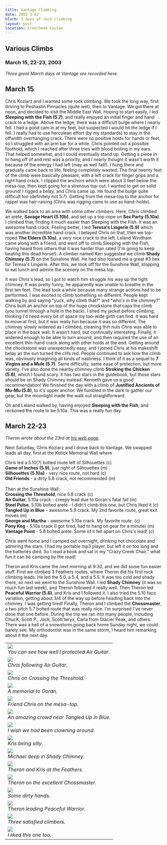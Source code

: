 ```yaml
---
title: Vantage Climbing
date: 2003-3-22
blurb: 3 days of rock climbing
layout: post
location: Frenchman Coulee
---
```


<h2>Various Climbs</h2>
<h3>March 15, 22-23, 2003</h3>


<i>
Three great March days at Vantage are recorded here.
</i>


<h2>March 15</h2>


Chris Koziarz and I wanted some rock climbing. We took the long way, first driving
to Peshastin Pinnacles (quite wet), then to Vantage. We got there at noon,
and decided to visit the Middle East Wall. Hoping to start easily, I led 
<b>Sleeping with the Fish (5.7)</b>, and really enjoyed an initial finger and hand
crack to a ledge. Above the ledge, there was a difficult bulge where I nearly
fell. I had a good cam in at my feet, but suspected I would hit the ledge
if I fell. I really had to use herculean effort (by my standards) to stay
in the offwidth overhanging crack. There were no positive holds for hands
or feet, so I struggled with an arm bar for a while. Chris pointed out a
possible foothold, which I reached after three tries with blood boiling
in my ears. That helped somewhat, and I could eventually stand up. Getting
a piece in to hang off of and rest was a priority, and I nearly thought it
wasn't worth it because of the energy I had left (may as well fall!).
I hung there and gradually came back to life, feeling completely wasted.
The final twenty feet of the climb were basically pleasant, with a left
crack for finger grips and a right hand crack. I clipped the anchors which
were about 3 feet below the mesa-top, then kept going for a strenous top-out.
I wanted to get on solid ground! I rigged a belay, and Chris came up.
He found the bulge quite difficult too (definitely not 5.7). Getting from the
mesa-top to the anchor for rappel was hair-raising (Chris was rigging cams
to use as hand-holds).


We walked back to an area with some other climbers. Here, Chris climbed 
an arete, <b>Savage Heart (5.10b)</b>, and set up a top-rope on <b>Sex Party (5.10a)</b>.
I climbed that, finding it much easier than Sleeping with the Fish.
It was an awesome hand crack. Feeling better, I led <b>Teresa's Lingerie (5.9)</b>
which was another incredible hand crack. I belayed Chris on that, then we
top-roped <b>The Elders (5.10a)</b>, a very nice crack to the left. Leland Windham
came along with a friend, and went off to climb Sleeping with the Fish,
having heard from others that it was harder than rated (I'm going to keep
beating this dead horse!). A climber named Ken suggested we climb <b>Shady
Chimney (5.7)</b> on the Sunshine Wall. He had also loaned me a great #3 hex
for Teresa's Lingerie. After this, we took off for the Sunshine Wall, stopping to
eat lunch and admire the scenery on the mesa top.


It was Chris's lead, so I got to watch him struggle his way up the tight
chimney. It was pretty funny, he apparently was unable to breathe in the first
ten feet. The lead took a while because many strange actions had to be
performed. I was excited to climb something so different. People kept walking
by and saying "yuck, why climb that?" and "who's in the chimney?" Chris built
an anchor on top of the huge chockstone that caps the climb (you tunnel
through a hole in the back). I shed my jacket before climbing, thinking I'd
need every bit of space my too-wide girth can find. It was hard to move at
first, but it was really fun because it was so different. The chimney slowly
widened as I climbed, cleaning thin nuts Chris was able to place in the back
wall. It wasn't hard, but continually interesting. Finally, it widened enough
to be able to turn around, and then required the use of an excellent thin-hand
crack along with other holds at the end. Getting around the chockstone was
unexpectedly easy, and I joined Chris at his makeshift belay as the sun
turned the clifs red. People continued to ask how the climb was, obviously
imagining all kinds of nastiness. I think of it as a sequel to <b>7 Virgins and
a Mule (5.7)</b>. Same difficulty, same ease of protection, but more variety.
I've also done the nearby chimney climb <b>Stroking the Chicken (5.6)</b>, which
I found scary. It has two stars in the guidebook, but those stars should be
on Shady Chimney instead. Kenneth gave us a good recommendation! We finished
the day with a climb of <b>Justified Ancients of Mu-Mu (5.8)</b>, to it's upper anchor.
We fumbled in the dark to gather our gear, but the moonlight made the walk
out straightforward. 


Oh and Leland walked by, having enjoyed <b>Sleeping with the Fish</b>, and reckoned
the route to be 5.10a. This was a really fun day.


<h2>March 22-23</h2>


<i>
Theron wrote about the 23rd at <a href="http://www.theronwelch.com/mountains/pnw/2003/index.htm">
his web page</a>.
</i>


Next Saturday, Chris Koziarz and I drove back to Vantage. We swapped leads 
all day, first at the Kotick Memorial Wall where


Chris led a 5.10(?) bolted route left of Silhouettes (c)<br>
<b>Game of Inches (5.9)</b>, just right of Silhouettes (m)<br>
<b>Silhouettes (5.10a)</b> - very nice route, not hard (c)<br>
<b>Old Friends</b> - a dirty 5.8 crack, not recommended (m)<br>
<br>
Then at the Sunshine Wall:<br>
<b>Crossing the Threshold</b>, nice 5.8 crack (c)<br>
<b>Air Guitar</b>, 5.10a crack - creepy lead due to Goran's fatal fall (m)<br>
<b>Steel Pulse</b>, 5.10b bolted arete - I didn't climb this one, but Chris liked it (c)<br>
<b>Tangled Up in Blue</b> - awesome 5.9 crack. My 2nd favorite route, great exit moves (m)<br>
<b>George and Martha</b> - awesome 5.10a crack. My favorite route. (c)<br>
<b>Pony Keg</b> - 5.10a crack (I got tired, had to hang on gear for a minute) (m)<br>
<b>Vantage Point</b> - 5.8 bolted arete. Some of it fell apart on Chris's lead! (c)<br>



Chris went home and I camped out overnight, drinking hot chocolate and admiring the stars.
I had my portable mp3 player, but left it on too long and the batteries died.
So I read a book and sat in my "Crazy Creek Chair," what fun it can be camping by
the road!


Theron and Kris came the next morning at 9:30, and we did some fun easier stuff.
First we climbed 3 Feathers routes, where Theron did his first rock climbing leads.
He led the 5.0, a 5.4, and a 5.5. It was too cold and shady there, so next we
went to the Sunshine Wall. I led <b>Shady Chimney</b>
(it was so much fun last week), and Theron followed it really well. Then Theron led <b>Peaceful
Warrior (5.6)</b>, and Kris and I followed it. I also tried the 5.10 face variation,
getting about 3/4 of the way up before heading back into the chimney. I was
getting tired! Finally, Theron and I climbed the
<b>Chossmaster</b>, a two pitch 5.7 bolted route that was really nice. I'm surprised I've
never done that one before. During the trip we ran into many people, including
ChucK, Scott P., Jack, Scott'teryx, Carla
from Glacier Peak, and others. There was a hell of a snowstorm going back home
Sunday night, we could barely see. My orthodontist was in the same storm, I heard him
remarking about it the next day.



</td>

<td width="30%" valign=top>
<table>
<tr><td>
<a href="images/articles/trips/2003/air_guitar.jpg"><img src="images/articles/trips/2003/air_guitar.jpg"></a><br>
<i>You can see how well I protected Air Guitar.</i>
</td></tr>
<tr><td>
<a href="images/articles/trips/2003/chris_air.jpg"><img src="images/articles/trips/2003/chris_air.jpg"></a><br>
<i>Chris following Air Guitar.</i>
</td></tr>
<tr><td>
<a href="images/articles/trips/2003/chris_lead.jpg"><img src="images/articles/trips/2003/chris_lead.jpg"></a><br>
<i>Chris on Crossing the Threshold.</i>
</td></tr>
<tr><td>
<a href="images/articles/trips/2003/goran_mem.jpg"><img src="images/articles/trips/2003/goran_mem.jpg"></a><br>
<i>A memorial to Goran.</i>
</td></tr>
<tr><td>
<a href="images/articles/trips/2003/chris_mesa.jpg"><img src="images/articles/trips/2003/chris_mesa.jpg"></a><br>
<i>Friend Chris on the mesa-top.</i>
</td></tr>
<tr><td>
<a href="images/articles/trips/2003/chriscrowd.jpg"><img src="images/articles/trips/2003/chriscrowd.jpg"></a><br>
<i>An amazing crowd near Tangled Up in Blue.</i>
</td></tr>
<tr><td>
<a href="images/articles/trips/2003/dumbanddumber.jpg"><img src="images/articles/trips/2003/dumbanddumber.jpg"></a><br>
<i>I wish we had been clowning around.</i>
</td></tr>
<tr><td>
<a href="images/articles/trips/2003/kris_silly.jpg"><img src="images/articles/trips/2003/kris_silly.jpg"></a><br>
<i>Kris being silly.</i>
</td></tr>
<tr><td>
<a href="images/articles/trips/2003/michael_shaft.jpg"><img src="images/articles/trips/2003/michael_shaft.jpg"></a><br>
<i>Michael deep in Shady Chimney.</i>
</td></tr>
<tr><td>
<a href="images/articles/trips/2003/tandk.jpg"><img src="images/articles/trips/2003/tandk.jpg"></a><br>
<i>Theron and Kris at the Feathers.</i>
</td></tr>
<tr><td>
<a href="images/articles/trips/2003/theron_choss.jpg"><img src="images/articles/trips/2003/theron_choss.jpg"></a><br>
<i>Theron on the excellent Chossmaster.</i>
</td></tr>
<tr><td>
<a href="images/articles/trips/2003/eveninghands.jpg"><img src="images/articles/trips/2003/eveninghands.jpg"></a><br>
<i>Some dirty hands.</i>
</td></tr>
<tr><td>
<a href="images/articles/trips/2003/theron_peaceful.jpg"><img src="images/articles/trips/2003/theron_peaceful.jpg"></a><br>
<i>Theron leading Peaceful Warrior.</i>
</td></tr>
<tr><td>
<a href="images/articles/trips/2003/tmandk1.jpg"><img src="images/articles/trips/2003/tmandk1.jpg"></a><br>
<i>Three satisfied climbers.</i>
</td></tr>
<tr><td>
<a href="images/articles/trips/2003/tmandk2.jpg"><img src="images/articles/trips/2003/tmandk2.jpg"></a><br>
<i>I liked this one too.</i>

